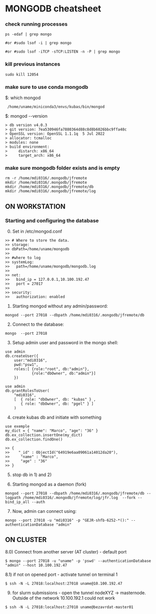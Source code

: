 MONGODB cheatsheet
==================
### check running processes
```
ps -edaf | grep mongo

#or #sudo lsof -i | grep mongo

#or #sudo lsof -iTCP -sTCP:LISTEN -n -P | grep mongo
```

### kill previous instances

```
sudo kill 12054
```

### make sure to use conda mongodb

$: which mongod
```
 /home/uname/miniconda3/envs/kubas/bin/mongod
```

$: mongod --version
```
> db version v4.0.3
> git version: 7ea530946fa7880364d88c8d8b6026bbc9ffa48c
> OpenSSL version: OpenSSL 1.1.1q  5 Jul 2022
> allocator: tcmalloc
> modules: none
> build environment:
>     distarch: x86_64
>     target_arch: x86_64
```

### make sure mongodb folder exists and is empty
```
rm -r /home/mdi0316/.mongodb/jfremote
mkdir /home/mdi0316/.mongodb/jfremote
mkdir /home/mdi0316/.mongodb/jfremote/db
mkdir /home/mdi0316/.mongodb/jfremote/log
```

ON WORKSTATION
--------------

### Starting and configuring the database

0) Set in /etc/mongod.conf

```
>> # Where to store the data.
>> storage:
>> dbPath=/home/uname/mongodb
>>
>> #where to log
>> systemLog:
>>   path=/home/uname/mongodb/mongodb.log
>>
>> net:
>>   bind_ip = 127.0.0.1,10.100.192.47
>>   port = 27017
>>
>> security:
>>   authorization: enabled
```

1) Starting mongod without any admin/password:
```
mongod --port 27018 --dbpath /home/mdi0316/.mongodb/jfremote/db
```

2) Connect to the database:
```
mongo  --port 27018
```

3) Setup admin user and password in the mongo shell:
```
use admin
db.createUser({
    user:"mdi0316",
    pwd:"psw1",
    roles:[ {role:"root", db:"admin"},
            {role:"dbOwner", db:"admin"}]
    })
```

```
use admin
db.grantRolesToUser(
    "mdi0316",
    [  { role: "dbOwner", db: "kubas" } ,
       { role: "dbOwner", db: "pgel" } ]
    )
```

4) create kubas db and initiate with something
```
use exemple
my_dict = { "name": "Marco", "age": "36" }
db.ex_collection.insertOne(my_dict)
db.ex_collection.findOne()

>> {
>>    "_id" : ObjectId("64919e6aa09061a14012da20"),
>>     "name" : "Marco",
>>     "age" : "36"
>> }
```

5) stop db in 1) and 2)

6) Starting mongod as a daemon (fork)

```
mongod --port 27018 --dbpath /home/mdi0316/.mongodb/jfremote/db --logpath /home/mdi0316/.mongodb/jfremote/log/jfr.log  --fork --bind_ip_all --auth
```

7) Now, admin can connect using:

```
mongo --port 27018 -u "mdi0316" -p "GEJR-shfb-6252-*():" --authenticationDatabase "admin"
```

ON CLUSTER
----------

8.0) Connect from another server (AT cluster) - default port

```
$ mongo --port 27018 -u "uname" -p 'pswd' --authenticationDatabase "admin" --host 10.100.192.47
```

8.1) if not on opened port - activate tunnel on terminal 1

```
$ ssh -N -L 27018:localhost:27018 uname@10.100.192.47
```

9) for slurm submissions - open the tunnel nodeXYZ -> masternode. Outside of the network 10.100.192.1 could not work
```
$ ssh -N -L 27018:localhost:27018 uname@bezavrdat-master01
```
